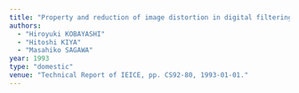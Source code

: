 ```yaml
---
title: "Property and reduction of image distortion in digital filtering"
authors:
  - "Hiroyuki KOBAYASHI"
  - "Hitoshi KIYA"
  - "Masahiko SAGAWA"
year: 1993
type: "domestic"
venue: "Technical Report of IEICE, pp. CS92-80, 1993-01-01."
---
```

